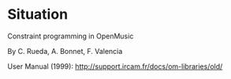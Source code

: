 # Situation

Constraint programming in OpenMusic

By C. Rueda, A. Bonnet, F. Valencia

User Manual (1999): http://support.ircam.fr/docs/om-libraries/old/
